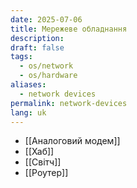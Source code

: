 ```yaml
---
date: 2025-07-06
title: Мережеве обладнання
description: 
draft: false
tags:
  - os/network
  - os/hardware
aliases:
  - network devices
permalink: network-devices
lang: uk
---
```


- [[Аналоговий модем]]
- [[Хаб]]
- [[Світч]]
- [[Роутер]] 

